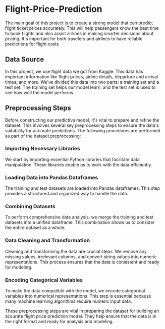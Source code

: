 # Flight-Price-Prediction

The main goal of this project is to create a strong model that can predict flight ticket prices accurately. This will help passengers know the best time to book flights and also assist airlines in making smarter decisions about pricing. It's important for both travelers and airlines to have reliable predictions for flight costs

## Data Source
In this project, we use flight data we got from Kaggle. This data has important information like flight prices, airline details, departure and arrival times, and more. We've divided this data into two parts: a training set and a test set. The training set helps our model learn, and the test set is used to see how well the model performs.

## Preprocessing Steps
Before constructing our predictive model, it's vital to prepare and refine the dataset. This involves several key preprocessing steps to ensure the data's suitability for accurate predictions. The following procedures are performed as part of the dataset preprocessing:
### Importing Necessary Libraries
We start by importing essential Python libraries that facilitate data manipulation. These libraries enable us to work with the data efficiently.

### Loading Data into Pandas Dataframes
The training and test datasets are loaded into Pandas dataframes. This step provides a structured and organized way to handle the data.

### Combining Datasets
To perform comprehensive data analysis, we merge the training and test datasets into a unified dataframe. This combination allows us to consider the entire dataset as a whole.

### Data Cleaning and Transformation
Cleaning and transforming the data are crucial steps. We remove any missing values, irrelevant columns, and convert string values into numeric representations. This process ensures that the data is consistent and ready for modeling.

### Encoding Categorical Variables
To make the data compatible with the model, we encode categorical variables into numerical representations. This step is essential because many machine learning algorithms require numeric input data.

These preprocessing steps are vital in preparing the dataset for building an accurate flight price prediction model. They help ensure that the data is in the right format and ready for analysis and modeling.

